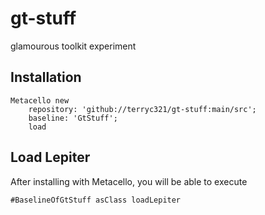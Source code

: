 # gt-stuff
glamourous toolkit experiment
## Installation```stMetacello new	repository: 'github://terryc321/gt-stuff:main/src';	baseline: 'GtStuff';	load```## Load Lepiter				After installing with Metacello, you will be able to execute```#BaselineOfGtStuff asClass loadLepiter```